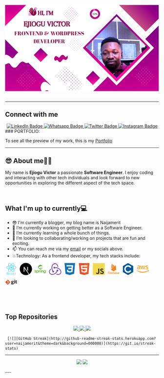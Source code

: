 <div align="center">
    <img max-width="300" src="assets/banner.png"/>
</div>
<br />

---

<h2> Connect with me </h2>

<div id="badges" align="center">
  <a href="https://www.linkedin.com/in/ejioguvictor/">
    <img src="https://img.shields.io/badge/LinkedIn-blue?style=for-the-badge&logo=linkedin&logoColor=white" alt="LinkedIn Badge"/>
  </a>
    <a href="mailto:chibuzord96@gmail.com>
    <img src="https://img.shields.io/badge/Gmail-D14836?style=for-the-badge&logo=gmail&logoColor=white" alt="Gmail Badge"/>
  </a>
  <a href="https://wa.me/08133370229?text="> 
    <img src="https://img.shields.io/badge/WhatsApp-25D366?style=for-the-badge&logo=whatsapp&logoColor=white" alt="Whatsapp Badge"/>
  </a>
  <a href="https://twitter.com/naijameritng">
    <img src="https://img.shields.io/badge/Twitter-blue?style=for-the-badge&logo=twitter&logoColor=white" alt="Twitter Badge"/>
  </a>
    <a href="https://instagram.com/naijameritofficial">
    <img src="https://img.shields.io/badge/Instagram-E4405F?style=for-the-badge&logo=instagram&logoColor=white" alt="Instagram Badge"/>
  </a>
                                                                                                                                   
</div>
### PORTFOLIO:

To see all the preview of my work, this is my [Portfolio](https://victorejiogu-portfolio.netlify.app/) 

---

## 😎 About me:mage_man:

<p>
    My name is <strong>Ejiogu Victor</strong> a passionate <strong>Software Engineer</strong>. I enjoy coding and interacting with other tech individuals and look forward to new opportunities in exploring the different aspect of the tech space.
</p><br/>

## What I'm up to currently:computer:
-  😎 I'm currently a blogger, my blog name is Naijamerit
-  🔭 I’m currently working on getting better as a Software Engineer.
-  🌱 I’m currently learning a whole bunch of things.
-  👯 I’m looking to collaborating/working on projects that are fun and exciting.
-  📫 You can reach me via my [email](mailto:victor.ejiogu@ust.edu.ng) or my socials above.
- 💥Technology: As a frontend developer, my tech stacks include: 
<div>
  <img src="https://github.com/devicons/devicon/blob/master/icons/react/react-original-wordmark.svg" title="React" alt="React" width="40" height="40"/>&nbsp;
   <img src="https://github.com/devicons/devicon/blob/master/icons/nextjs/nextjs-original.svg" title="Next Js" alt="NextJs" width="40" height="40"/>&nbsp;
  <img src="https://github.com/devicons/devicon/blob/master/icons/spring/spring-original-wordmark.svg" title="Spring" alt="Spring" width="40" height="40"/>&nbsp;
  <img src="https://github.com/devicons/devicon/blob/master/icons/redux/redux-original.svg" title="Redux" alt="Redux " width="40" height="40"/>&nbsp;
  <img src="https://github.com/devicons/devicon/blob/master/icons/css3/css3-plain.svg"  title="CSS3" alt="CSS" width="40" height="40"/>&nbsp;
  <img src="https://github.com/devicons/devicon/blob/master/icons/html5/html5-original.svg" title="HTML5" alt="HTML" width="40" height="40"/>&nbsp;
  <img src="https://github.com/devicons/devicon/blob/master/icons/javascript/javascript-original.svg" title="JavaScript" alt="JavaScript" width="40" height="40"/>&nbsp;
  <img src="https://github.com/devicons/devicon/blob/master/icons/firebase/firebase-plain-wordmark.svg" title="Firebase" alt="Firebase" width="40" height="40"/>&nbsp;
  <img src="https://github.com/devicons/devicon/blob/master/icons/c/c-plain.svg"  title="CSS3" alt="CSS" width="40" height="40"/>&nbsp;
 <img src="https://github.com/devicons/devicon/blob/master/icons/amazonwebservices/amazonwebservices-plain-wordmark.svg" title="AWS" alt="AWS" width="40" height="40"/>&nbsp;
  <img src="https://github.com/devicons/devicon/blob/master/icons/git/git-original-wordmark.svg" title="Git" **alt="Git" width="40" height="40"/>
</div>                                                                                                                                     
                                                                                                                                     
   <br/><br/>

                                                                                                                                               

                                                                                                                                               
## Top Repositories

<p align="center">
   <a href="https://naijamerit.github.io/myevaluation4/">
    <img align="" src="https://github-readme-stats.vercel.app/api/pin/?username=naijamerit&repo=myevaluation4&theme=blueberry" width="400"/>
   </a>

   <a href="https://github.com/Naijamerit/react-quiz">
    <img align="" src="https://github-readme-stats.vercel.app/api/pin/?username=naijamerit&repo=react-quiz&theme=blueberry" width="400"/>
   </a>

   <a href="https://github.com/Naijamerit/React-Search-Filter">
    <img align="" src="https://github-readme-stats.vercel.app/api/pin/?username=naijamerit&repo=React-Search-Filter&theme=blueberry" width="400"/>
   </a>
    
     [![][GitHub Streak](http://github-readme-streak-stats.herokuapp.com?user=naijamerit&theme=dark&background=000000)](https://git.io/streak-stats)

</p>

---                                                                                                                                               
<p align="center">
    <img src="https://github-readme-stats.vercel.app/api?username=naijamerit&theme=blueberry&hide=stars&show_icons=true" width="400"/>
    <img src="https://github-readme-stats.vercel.app/api/top-langs/?username=naijamerit&theme=blueberry&layout=compact" width="400" />
</p>
---

